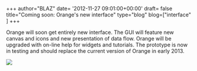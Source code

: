 +++
author="BLAZ"
date= '2012-11-27 09:01:00+00:00'
draft= false
title="Coming soon: Orange's new interface"
type="blog"
blog=["interface" ]
+++

Orange will soon get entirely new interface. The GUI will feature new canvas and icons and new presentation of data flow. Orange will be upgraded with on-line help for widgets and tutorials. The prototype is now in testing and should replace the current version of Orange in early 2013.

![](/images/2012/11/27/2012-orange-new-look.png__600x486_q95_crop_upscale.png)

